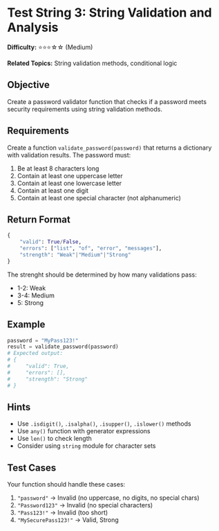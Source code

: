 # Test String 3: String Validation and Analysis

**Difficulty:** ⭐⭐⭐☆☆ (Medium)

**Related Topics:** String validation methods, conditional logic

## Objective

Create a password validator function that checks if a password meets security requirements using string validation methods.

## Requirements

Create a function `validate_password(password)` that returns a dictionary with validation results. The password must:

1. Be at least 8 characters long
2. Contain at least one uppercase letter
3. Contain at least one lowercase letter
4. Contain at least one digit
5. Contain at least one special character (not alphanumeric)

## Return Format

```python
{
    "valid": True/False,
    "errors": ["list", "of", "error", "messages"],
    "strength": "Weak"|"Medium"|"Strong"
}
```

The strenght should be determined by how many validations pass: 

- 1-2: Weak
- 3-4: Medium
- 5: Strong

## Example

```python
password = "MyPass123!"
result = validate_password(password)
# Expected output:
# {
#     "valid": True,
#     "errors": [],
#     "strength": "Strong"
# }
```

## Hints

- Use `.isdigit()`, `.isalpha()`, `.isupper()`, `.islower()` methods
- Use `any()` function with generator expressions
- Use `len()` to check length
- Consider using `string` module for character sets

## Test Cases

Your function should handle these cases:

1. `"password"` → Invalid (no uppercase, no digits, no special chars)
2. `"Password123"` → Invalid (no special characters)
3. `"Pass123!"` → Invalid (too short)
4. `"MySecurePass123!"` → Valid, Strong
